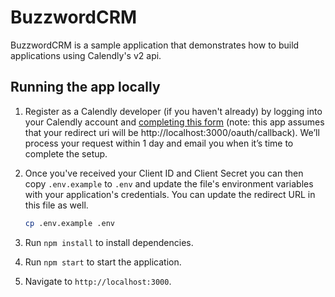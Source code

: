 # BuzzwordCRM

BuzzwordCRM is a sample application that demonstrates how to build applications using Calendly's v2 api.

## Running the app locally

1. Register as a Calendly developer (if you haven't already) by logging into your Calendly account and [completing this form](https://calendlyquestions.typeform.com/to/ys5GCq) (note: this app assumes that your redirect uri will be http://localhost:3000/oauth/callback). We’ll process your request within 1 day and email you when it’s time to complete the setup.
1. Once you've received your Client ID and Client Secret you can then copy `.env.example` to `.env` and update the file's environment variables with your application's credentials. You can update the redirect URL in this file as well.

   ```bash
   cp .env.example .env
   ```

1. Run `npm install` to install dependencies.
1. Run `npm start` to start the application.
1. Navigate to `http://localhost:3000`.

